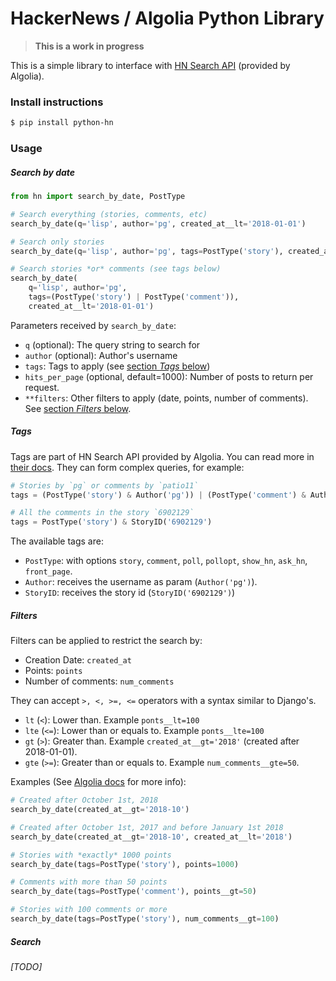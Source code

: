 # HackerNews / Algolia Python Library

> **This is a work in progress**

This is a simple library to interface with [HN Search API](https://hn.algolia.com/api) (provided by Algolia).

### Install instructions

```bash
$ pip install python-hn
```

### Usage

##### Search by date

```python
from hn import search_by_date, PostType

# Search everything (stories, comments, etc)
search_by_date(q='lisp', author='pg', created_at__lt='2018-01-01')

# Search only stories
search_by_date(q='lisp', author='pg', tags=PostType('story'), created_at__lt='2018-01-01')

# Search stories *or* comments (see tags below)
search_by_date(
    q='lisp', author='pg',
    tags=(PostType('story') | PostType('comment')),
    created_at__lt='2018-01-01')
```

Parameters received by `search_by_date`:
* `q` (optional): The query string to search for
* `author` (optional): Author's username
* `tags`: Tags to apply (see [section _Tags_ below](#tags))
* `hits_per_page` (optional, default=1000): Number of posts to return per request.
* `**filters`: Other filters to apply (date, points, number of comments). See [section _Filters_ below](#filters).

##### Tags

Tags are part of HN Search API provided by Algolia. You can read more in [their docs](https://hn.algolia.com/api). They can form complex queries, for example:

```python
# Stories by `pg` or comments by `patio11`
tags = (PostType('story') & Author('pg')) | (PostType('comment') & Author('patio11'))

# All the comments in the story `6902129`
tags = PostType('story') & StoryID('6902129')
```

The available tags are:
* `PostType`: with options `story`, `comment`, `poll`, `pollopt`, `show_hn`, `ask_hn`, `front_page`.
* `Author`: receives the username as param (`Author('pg')`).
* `StoryID`: receives the story id (`StoryID('6902129')`)


##### Filters

Filters can be applied to restrict the search by:

* Creation Date: `created_at`
* Points: `points`
* Number of comments: `num_comments`

They can accept `>, <, >=, <=` operators with a syntax similar to Django's.
* `lt` (`<`): Lower than. Example `ponts__lt=100`
* `lte` (`<=`): Lower than or equals to. Example `ponts__lte=100`
* `gt` (`>`): Greater than. Example `created_at__gt='2018'` (created after 2018-01-01).
* `gte` (`>=`): Greater than or equals to. Example `num_comments__gte=50`.

Examples (See [Algolia docs](https://hn.algolia.com/api) for more info):

```python
# Created after October 1st, 2018
search_by_date(created_at__gt='2018-10')

# Created after October 1st, 2017 and before January 1st 2018
search_by_date(created_at__gt='2018-10', created_at__lt='2018')

# Stories with *exactly* 1000 points
search_by_date(tags=PostType('story'), points=1000)

# Comments with more than 50 points
search_by_date(tags=PostType('comment'), points__gt=50)

# Stories with 100 comments or more
search_by_date(tags=PostType('story'), num_comments__gt=100)
```

##### Search

_[TODO]_
